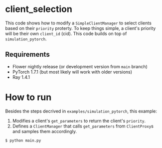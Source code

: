 # client_selection 

This code shows how to modify a `SimpleClientManager` to select clients based on their `priority` proterty. To keep things simple, a client's priority will be their own `client_id` (cid).
This code builds on top of `simulation_pytorch`.

## Requirements

*    Flower nightly release (or development version from `main` branch)
*    PyTorch 1.7.1 (but most likely will work with older versions)
*    Ray 1.4.1

# How to run

Besides the steps decrived in `examples/simulation_pytorch`, this example:

1. Modifies a client's `get_parameters` to return the client's `priority`. 
2. Defines a `ClientManager` that calls `get_parameters` from `ClientProxy`s and samples
them accordingly.

```bash
$ python main.py
```
